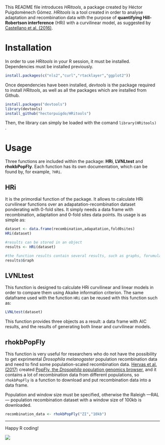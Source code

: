 This README file introduces *HRitools*, a package created by Héctor Puigdomènech Gómez. *HRitools* is a tool created in order to analyse adaptation and recombination data with the purpose of **quantifying Hill-Robertson interference** (HRi) with a curvilinear model, as suggested by [Castellano et al. (2016)](https://www.ncbi.nlm.nih.gov/pmc/articles/PMC4794616/).

# Installation

In order to use *HRitools* in your R session, it must be installed. Dependencies must be installed previously.

```R
install.packages(c("nls2","curl","rtacklayer","ggplot2"))
```

Once dependencies have been installed, *devtools* is the package required to install *HRitools*, as well as all the packages which are installed from Github.

```R
install.packages("devtools")
library(devtools)
install_github("hectorpuigdo/HRitools")
```

Then, the library can simply be loaded with the comand `library(HRitools) `.

# Usage

Three functions are included within the package: **HRi**, **LVNLtest** and **rhokbPopFly**. Each function has its own documentation, which can be found by, for example, `?HRi`.

## HRi

It is the primordial function of the package. It allows to calculate HRi curvilinear functions over an adapatation-recombination dataset ponderating with 0-fold sites. It simply needs a data frame with recombination, adaptation and 0-fold sites data points. Its usage is as simple as:

```R
dataset <- data.frame(recombination,adapatation,fold0sites)
HRi(dataset)

#results can be stored in an object
results <- HRi(dataset)

#the function results contain several results, such as graphs, forumulas, and vectors
results$Graph
```

## LVNLtest

This function is designed to calculate HRi curvilinear and linear models in order to compare them using Akaike information criterion. The same dataframe used with the function `HRi` can be reused with this function such as:

```R
LVNLtest(dataset)
```

This function provides three objects as a result: a data frame with AIC results, and the results of generating both linear and curvilinear models.

## rhokbPopFly

This function is very useful for researchers who do not have the possibility to get exprimental *Drosophila melanogaster* population recombination data and need to find some population-scaled recombination data. [Hervas et al. (2017)](https://doi.org/10.1093/bioinformatics/btx301) created [PopFly, the *Drosophila* population genomics browser](popfly.uab.cat), and it contains a lot of recombination data from different populations, so `rhokbPopFly` is a function to download and put recombination data into a data frame.

Population and window size must be specified, otherwise the Raleigh —RAL— population recombination dataset with a window size of 100kb is downloaded.

```R
recombination_data <- rhokbPopFly("ZI","10kb")
```
----

Happy R coding!

![](https://media.giphy.com/media/3oEdvdmg0utG4LVBrW/giphy.gif)
